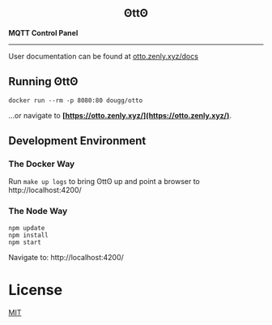 ## <center>ʘttʘ<center>
__MQTT Control Panel__

----------------------------

User documentation can be found at [otto.zenly.xyz/docs](https://otto.zenly.xyz/docs)

## Running ʘttʘ

```
docker run --rm -p 8080:80 dougg/otto
```
...or navigate to __[https://otto.zenly.xyz/](https://otto.zenly.xyz/)__.

## Development Environment

### The Docker Way

Run `make up logs` to bring ʘttʘ up and point a browser to http://localhost:4200/

### The Node Way

```
npm update
npm install
npm start
```

Navigate to: http://localhost:4200/

# License

[MIT](https://github.com/douglas-gibbons/otto/blob/master/LICENSE)
